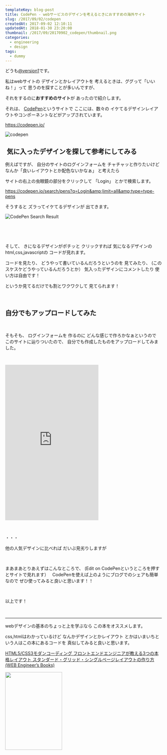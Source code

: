 ```yaml
---
templateKey: blog-post
title: CodePen - webサービスのデザインを考えるときにおすすめの海外サイト
slug: /2017/09/02/codepen
createdAt: 2017-09-02 12:10:11
updatedAt: 2018-01-30 23:20:00
thumbnail: /2017/09/20170902_codepen/thumbnail.png
categories:
  - engineering
  - design
tags:
  - dummy
---
```



どうも<a href="https://twitter.com/version1_2017">@version1</a>です。

私はwebサイトの
デザインとかレイアウトを
考えるときは、ググって「いいね！」って
思うのを探すことが多いんですが、

それをするのに<strong>おすすめのサイト</strong>が
あったので紹介します。

それは、
<a href="https://codepen.io/">CodePen</a>というサイトで
ここには、数々の
イケてるデザインレイアウトやコンポーネントなどがアップされています。

<a href="https://codepen.io/">https://codepen.io/</a>

<img class="post-image" src="https://statics.ver-1-0.net/uploads/2017/09/20170902_codepen/codepen.png" alt="codepen"/>

<h2 class="chapter"> 気に入ったデザインを探して参考にしてみる</h2>

例えばですが、
自分のサイトのログインフォームを
チャチャッと作りたいけど
なんか「良いレイアウトとか配色ないかなぁ」
と考えたら

サイトの右上の虫眼鏡の部分をクリックして
「Login」
とかで検索します。

<a href="https://codepen.io/search/pens?q=Login&amp;limit=all&amp;type=type-pens">https://codepen.io/search/pens?q=Login&amp;limit=all&amp;type=type-pens</a>

そうすると
ズラってイケてるデザインが
出てきます。

<img class="post-image" src="https://statics.ver-1-0.net/uploads/2017/09/20170902_codepen/codepen-search-result.png" alt="CodePen Search Result"/>

&nbsp;

&nbsp;

そして、
きになるデザインがポチッと
クリックすれば
気になるデザインのhtml,css,javascriptの
コードが見れます。

コードを見たり、
どうやって書いているんだろうというのを
見てみたり、
(このスケスケどうやっているんだろうとか）
気入ったデザインにコメントしたり
使い方は自由です！

というか見てるだけでも割とワクワクして
見てられます！

&nbsp;
<h2 class="chapter">自分でもアップロードしてみた</h2>
&nbsp;

そもそも、
ログインフォームを
作るのに
どんな感じで作ろかなぁというので
このサイトに辿りついたので、
自分でも作成したものをアップロードしてみました。

&nbsp;
<iframe height="500" width="300" scrolling='yes' title='Simple Login Form' src='https://codepen.io/version1/embed/QMVzJd/?height=265&theme-id=0&default-tab=result,result&embed-version=2' frameborder='no' allowtransparency='true' allowfullscreen='true'>See the Pen <a href='https://codepen.io/version1/pen/QMVzJd/'>Simple Login Form</a> by version1 (<a href='https://codepen.io/version1'>@version1</a>) on <a href='https://codepen.io'>CodePen</a>.
</iframe>

&nbsp;

・・・

他の人気デザインに比べれば
だいぶ見劣りしますが

&nbsp;

まあまあとりあえずはこんなところで、
(Edit on CodePenというところを押すとサイトで見れます）
&nbsp;
CodePenを使えば上のようにブログでのシェアも簡単なので
ぜひ使ってみると良いと思います！！

&nbsp;

以上です！


&nbsp;
<hr>

webデザインの基本のちょっと上を学ぶなら
この本をオススメします。

css,htmlはわかっているけど
なんかデザインとかレイアウト
とかはいまいちという人はこの本にあるコードを
真似してみると良いと思います。

<a target="_blank" href="https://www.amazon.co.jp/gp/product/4798141577/ref=as_li_tl?ie=UTF8&camp=247&creative=1211&creativeASIN=4798141577&linkCode=as2&tag=llg01-22&linkId=59c6ec7214ebedaca86ef962b5ea40ac">HTML5/CSS3モダンコーディング フロントエンドエンジニアが教える3つの本格レイアウト スタンダード・グリッド・シングルページレイアウトの作り方 (WEB Engineer’s Books)</a><img src="//ir-jp.amazon-adsystem.com/e/ir?t=llg01-22&l=am2&o=9&a=4798141577" width="1" height="1" border="0" alt="" style="border:none !important; margin:0px !important;" />

<a target="_blank"  href="https://www.amazon.co.jp/gp/product/4798141577/ref=as_li_tl?ie=UTF8&camp=247&creative=1211&creativeASIN=4798141577&linkCode=as2&tag=llg01-22&linkId=6211e8a5d20ef0dc2a07bf1e1e7586b0"><img height="250" width="183" layout="fixed" border="0" src="//ws-fe.amazon-adsystem.com/widgets/q?_encoding=UTF8&MarketPlace=JP&ASIN=4798141577&ServiceVersion=20070822&ID=AsinImage&WS=1&Format=_SL250_&tag=llg01-22" ></a><img src="//ir-jp.amazon-adsystem.com/e/ir?t=llg01-22&l=am2&o=9&a=4798141577" width="1" height="1" border="0" alt="" style="border:none !important; margin:0px !important;" />
&nbsp;

